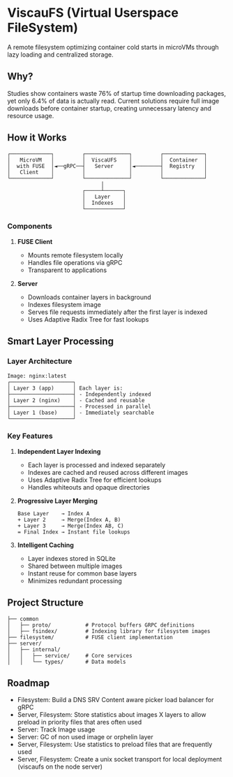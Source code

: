 # ViscauFS (Virtual Userspace FileSystem)

A remote filesystem optimizing container cold starts in microVMs through lazy loading and centralized storage.

## Why?

Studies show containers waste 76% of startup time downloading packages, yet only 6.4% of data is actually read. Current solutions require full image downloads before container startup, creating unnecessary latency and resource usage.

## How it Works

```
┌─────────────┐         ┌──────────────┐         ┌─────────────┐
│   MicroVM   │         │  ViscaUFS    │         │  Container  │
│  with FUSE  │◄──gRPC──┤   Server     │◄────────┤  Registry   │
│   Client    │         │              │         │             │
└─────────────┘         └──────────────┘         └─────────────┘
                              │
                        ┌─────┴──────┐
                        │   Layer    │
                        │  Indexes   │
                        └────────────┘
```

### Components

1. **FUSE Client**
    - Mounts remote filesystem locally
    - Handles file operations via gRPC
    - Transparent to applications

2. **Server**
    - Downloads container layers in background
    - Indexes filesystem image
    - Serves file requests immediately after the first layer is indexed
    - Uses Adaptive Radix Tree for fast lookups


## Smart Layer Processing

### Layer Architecture
```
Image: nginx:latest
┌────────────────────┐
│ Layer 3 (app)      │ Each layer is:
├────────────────────┤ - Independently indexed
│ Layer 2 (nginx)    │ - Cached and reusable
├────────────────────┤ - Processed in parallel
│ Layer 1 (base)     │ - Immediately searchable
└────────────────────┘
```

### Key Features

1. **Independent Layer Indexing**
    - Each layer is processed and indexed separately
    - Indexes are cached and reused across different images
    - Uses Adaptive Radix Tree for efficient lookups
    - Handles whiteouts and opaque directories

2. **Progressive Layer Merging**
   ```
   Base Layer    → Index A
   + Layer 2     → Merge(Index A, B)
   + Layer 3     → Merge(Index AB, C)
   = Final Index → Instant file lookups
   ```

3. **Intelligent Caching**
    - Layer indexes stored in SQLite
    - Shared between multiple images
    - Instant reuse for common base layers
    - Minimizes redundant processing

## Project Structure

```
├── common
│   ├── proto/           # Protocol buffers GRPC definitions
│   ├── fsindex/         # Indexing library for filesystem images
├── filesystem/          # FUSE client implementation
├── server/
│   ├── internal/
│   │   ├── service/     # Core services
│   │   └── types/       # Data models
```

## Roadmap
- Filesystem: Build a DNS SRV Content aware picker load balancer for gRPC
- Server, Filesystem: Store statistics about images X layers to allow preload in priority files that ares often used
- Server: Track Image usage
- Server: GC of non used image or orphelin layer
- Server, Filesystem: Use statistics to preload files that are frequently used
- Server, Filesystem: Create a unix socket transport for local deployment (viscaufs on the node server)
